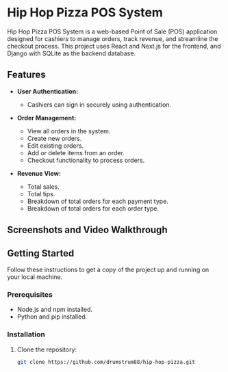 # Hip Hop Pizza POS System

Hip Hop Pizza POS System is a web-based Point of Sale (POS) application designed for cashiers to manage orders, track revenue, and streamline the checkout process. This project uses React and Next.js for the frontend, and Django with SQLite as the backend database.

## Features

- **User Authentication:**
  - Cashiers can sign in securely using authentication.
  
- **Order Management:**
  - View all orders in the system.
  - Create new orders.
  - Edit existing orders.
  - Add or delete items from an order.
  - Checkout functionality to process orders.

- **Revenue View:**
  - Total sales.
  - Total tips.
  - Breakdown of total orders for each payment type.
  - Breakdown of total orders for each order type.

## Screenshots and Video Walkthrough

<!-- Add screenshots and a video walkthrough. -->

## Getting Started

Follow these instructions to get a copy of the project up and running on your local machine.

### Prerequisites

- Node.js and npm installed.
- Python and pip installed.

### Installation

1. Clone the repository:

   ```bash
   git clone https://github.com/drumstrum88/hip-hop-pizza.git
